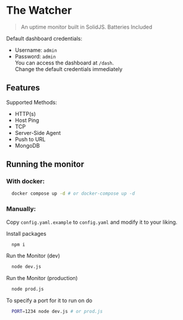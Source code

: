 # The Watcher
> An uptime monitor built in SolidJS. Batteries Included

Default dashboard credentials:
- Username: `admin`
- Password: `admin` \
You can access the dashboard at `/dash`. \
Change the default credentials immediately

## Features
Supported Methods:
- HTTP(s)
- Host Ping
- TCP
- Server-Side Agent
- Push to URL
- MongoDB
## Running the monitor

### With docker:
```bash
  docker compose up -d # or docker-compose up -d
```

### Manually:

Copy `config.yaml.example` to `config.yaml` and modify it to your liking.

Install packages

```bash
  npm i
```

Run the Monitor (dev)

```bash
  node dev.js
```

Run the Monitor (production)

```bash
  node prod.js
```

To specify a port for it to run on do
```bash
  PORT=1234 node dev.js # or prod.js
```
